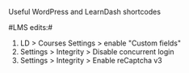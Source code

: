 Useful WordPress and LearnDash shortcodes

#LMS edits:#
1. LD > Courses Settings > enable "Custom fields"
2. Settings > Integrity > Disable concurrent login
3. Settings > Integrity > Enable reCaptcha v3
